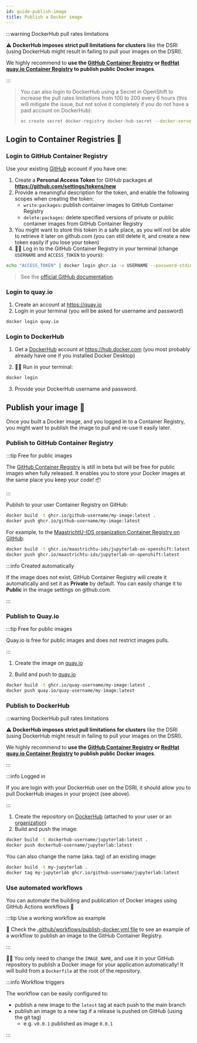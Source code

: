 ```yaml
---
id: guide-publish-image
title: Publish a Docker image
---
```


:::warning DockerHub pull rates limitations

⚠️ **DockerHub imposes strict pull limitations for clusters** like the DSRI (using DockerHub might result in failing to pull your images on the DSRI). 

We highly recommend to **use the [GitHub Container Registry](https://docs.github.com/en/free-pro-team@latest/packages/getting-started-with-github-container-registry/about-github-container-registry) or [RedHat quay.io Container Registry](https://quay.io/) to publish public Docker images**.

:::

> You can also login to DockerHub using a Secret in OpenShift to increase the pull rates limitations from 100 to 200 every 6 hours (this will mitigate the issue, but not solve it completely if you do not have a paid account on DockerHub):
>
> ```bash
> oc create secret docker-registry docker-hub-secret --docker-server=docker.io --docker-username=your-dockerhub-username --docker-password=your-dockerhub-password --docker-email=your-dockerhub-email
> ```
>

## Login to Container Registries 🔑

### Login to GitHub Container Registry

Use your existing [GitHub](https://github.com) account if you have one:

1. Create a **Personal Access Token** for GitHub packages at **https://github.com/settings/tokens/new**
1. Provide a meaningful description for the token, and enable the following scopes when creating the token:
    * `write:packages`: publish container images to GitHub Container Registry
    * `delete:packages`: delete specified versions of private or public container images from GitHub Container Registry
1. You might want to store this token in a safe place, as you will not be able to retrieve it later on github.com (you can still delete it, and create a new token easily if you lose your token)
1. 👨‍💻 Log in to the GitHub Container Registry in your terminal (change `USERNAME` and `ACCESS_TOKEN` to yours):

```bash
echo "ACCESS_TOKEN" | docker login ghcr.io -u USERNAME --password-stdin
```

> See the [official GitHub documentation](https://docs.github.com/en/free-pro-team@latest/packages/using-github-packages-with-your-projects-ecosystem/configuring-docker-for-use-with-github-packages).

### Login to quay.io

1. Create an account at https://quay.io 
2. Login in your terminal (you will be asked for username and password)

```bash
docker login quay.io
```

### Login to DockerHub

1. Get a [DockerHub](https://hub.docker.com/) account at https://hub.docker.com (you most probably already have one if you installed Docker Desktop)

2. 👩‍💻 Run in your terminal:

```bash
docker login
```

3. Provide your DockerHub username and password.

## Publish your image 📢

Once you built a Docker image, and you logged in to a Container Registry, you might want to publish the image to pull and re-use it easily later.

### Publish to GitHub Container Registry

:::tip Free for public images

The [GitHub Container Registry](https://docs.github.com/en/free-pro-team@latest/packages/getting-started-with-github-container-registry) is still in beta but will be free for public images when fully released. It enables you to store your Docker images at the same place you keep your code! 📦

:::

Publish to your user Container Registry on GitHub:

```bash
docker build -t ghcr.io/github-username/my-image:latest .
docker push ghcr.io/github-username/my-image:latest
```

For example, to the [MaastrichtU-IDS organization Container Registry on GitHub](https://github.com/orgs/MaastrichtU-IDS/packages):

```bash
docker build -t ghcr.io/maastrichtu-ids/jupyterlab-on-openshift:latest .
docker push ghcr.io/maastrichtu-ids/jupyterlab-on-openshift:latest
```

:::info Created automatically

If the image does not exist, GitHub Container Registry will create it automatically and set it as **Private** by default. You can easily change it to **Public** in the image settings on github.com.

:::

### Publish to Quay.io

:::tip Free for public images

Quay.io is free for public images and does not restrict images pulls.

:::

1. Create the image on [quay.io](https://quay.io/)

2. Build and push to [quay.io](https://quay.io/)

```bash
docker build -t ghcr.io/quay-username/my-image:latest .
docker push quay.io/quay-username/my-image:latest
```

### Publish to DockerHub

:::warning DockerHub pull rates limitations

⚠️ **DockerHub imposes strict pull limitations for clusters** like the DSRI (using DockerHub might result in failing to pull your images on the DSRI). 

We highly recommend to **use the [GitHub Container Registry](https://docs.github.com/en/free-pro-team@latest/packages/getting-started-with-github-container-registry/about-github-container-registry) or [RedHat quay.io Container Registry](https://quay.io/) to publish public Docker images**.

:::

:::info Logged in

If you are login with your DockerHub user on the DSRI, it should allow you to pull DockerHub images in your project (see above).

:::

1. Create the repository on [DockerHub](https://hub.docker.com/) (attached to your user or an [organization](https://hub.docker.com/orgs/umids/repositories))
2. Build and push the image:

```bash
docker build -t dockerhub-username/jupyterlab:latest .
docker push dockerhub-username/jupyterlab:latest
```

You can also change the name (aka. tag) of an existing image:

```bash
docker build -t my-jupyterlab .
docker tag my-jupyterlab ghcr.io/github-username/jupyterlab:latest
```

### Use automated workflows

You can automate the building and publication of Docker images using GitHub Actions workflows 🔄

:::tip Use a working workflow as example

👀 Check the [.github/workflows/publish-docker.yml file](https://github.com/MaastrichtU-IDS/get-started-with-docker/blob/main/.github/workflows/publish-docker.yml) to see an example of a workflow to publish an image to the GitHub Container Registry.

:::

👩‍💻 You only need to change the `IMAGE_NAME`, and use it in your GitHub repository to publish a Docker image for your application automatically! It will build from a `Dockerfile` at the root of the repository.

:::info Workflow triggers

The workflow can be easily configured to:

* publish a new image to the `latest` tag at each push to the main branch
* publish an image to a new tag if a release is pushed on GitHub (using the git tag)
  * e.g. `v0.0.1` published as image `0.0.1`

:::